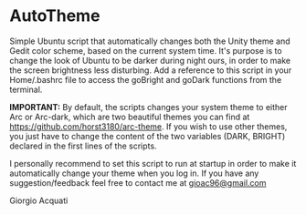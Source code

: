 # AutoTheme
Simple Ubuntu script that automatically changes both the Unity theme and Gedit color scheme, based on the current system time.
It's purpose is to change the look of Ubuntu to be darker during night ours, in order to make the screen brightness less disturbing.
Add a reference to this script in your Home/.bashrc file to access the goBright and goDark functions from the terminal.


**IMPORTANT:**
By default, the scripts changes your system theme to either Arc or Arc-dark, which are two beautiful themes you can find at https://github.com/horst3180/arc-theme. If you wish to use other themes, you just have to change the content of the two variables (DARK, BRIGHT) declared in the first lines of the scripts.

I personally recommend to set this script to run at startup in order to make it automatically change your theme when you log in.
If you have any suggestion/feedback feel free to contact me at gioac96@gmail.com

Giorgio Acquati

